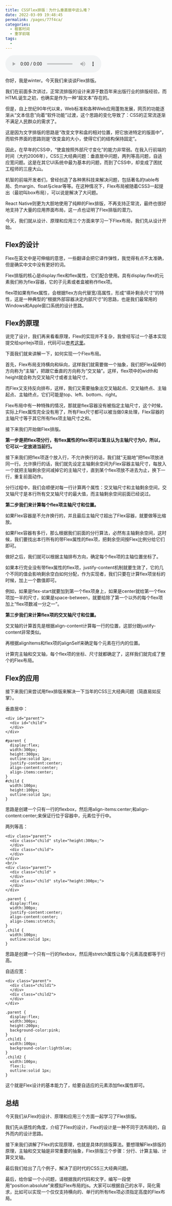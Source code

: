```yaml
---
title: CSSFlex排版：为什么垂直居中这么难？
date: 2022-03-09 19:48:45
permalink: /pages/77f4ca/
categories:
  - 极客时间
  - 重学前端
tags:
  - 
---
```

<audio title="CSSFlex排版：为什么垂直居中这么难？" src="https://static001.geekbang.org/resource/audio/52/38/52193c48c2cd619ee60343b5c478d738.mp3" controls="controls"></audio> 
<p>你好，我是winter。今天我们来谈谈Flex排版。</p><p>我们在前面多次讲过，正常流排版的设计来源于数百年来出版行业的排版经验，而HTML诞生之初，也确实是作为一种“超文本”存在的。</p><p>但是，自上世纪90年代以来，Web标准和各种Web应用蓬勃发展，网页的功能逐渐从“文本信息”向着“软件功能”过渡，这个思路的变化导致了：CSS的正常流逐渐不满足人民群众的需求了。</p><p>这是因为文字排版的思路是“改变文字和盒的相对位置，把它放进特定的版面中”，而软件界面的思路则是“改变盒的大小，使得它们的结构保持固定”。</p><p>因此，在早年的CSS中，“使盒按照外部尺寸变化”的能力非常弱。在我入行前端的时间（大约2006年），CSS三大经典问题：垂直居中问题，两列等高问题，自适应宽问题。这是在其它UI系统中最为基本的问题，而到了CSS中，却变成了困扰工程师的三座大山。</p><p>机智的前端开发者们，曾经创造了各种黑科技来解决问题，包括著名的table布局、负margin、float与clear等等。在这种情况下，Flex布局被随着CSS3一起提出（最初叫box布局），可以说是解决了大问题。</p><p>React Native则更为大胆地使用了纯粹的Flex排版，不再支持正常流，最终也很好地支持了大量的应用界面布局，这一点也证明了Flex排版的潜力。</p><!-- [[[read_end]]] --><p>今天，我们就从设计、原理和应用三个方面来学习一下Flex布局，我们先从设计开始。</p><h2>Flex的设计</h2><p>Flex在英文中是可伸缩的意思，一些翻译会把它译作弹性，我觉得有点不太准确，但是确实中文中没有更好的词。</p><p>Flex排版的核心是display:flex和flex属性，它们配合使用。具有display:flex的元素我们称为flex容器，它的子元素或者盒被称作flex项。</p><p>flex项如果有flex属性，会根据flex方向代替宽/高属性，形成“填补剩余尺寸”的特性，这是一种典型的“根据外部容器决定内部尺寸”的思路，也是我们最常用的Windows和Apple窗口系统的设计思路。</p><h2>Flex的原理</h2><p>说完了设计，我们再来看看原理，Flex的实现并不复杂，我曾经写过一个基本实现提交给spritejs项目，代码可以<a href="https://github.com/spritejs/sprite-core/commit/8757b4d3888b4f237b1089e94e075ab58ca952a6#diff-677d382da9f8d81f61d50af24f937b32R32">参考这里</a>。</p><p>下面我们就来讲解一下，如何实现一个Flex布局。</p><p>首先，Flex布局支持横向和纵向，这样我们就需要做一个抽象，我们把Flex延伸的方向称为“主轴”，把跟它垂直的方向称为“交叉轴”。这样，flex项中的width和height就会称为交叉轴尺寸或者主轴尺寸。</p><p>而Flex又支持反向排布，这样，我们又需要抽象出交叉轴起点、交叉轴终点、主轴起点、主轴终点，它们可能是top、left、bottom、right。</p><p>Flex布局中有一种特殊的情况，那就是flex容器没有被指定主轴尺寸，这个时候，实际上Flex属性完全没有用了，所有Flex尺寸都可以被当做0来处理，Flex容器的主轴尺寸等于其它所有flex项主轴尺寸之和。</p><p>接下来我们开始做Flex排版。</p><p><strong>第一步是把flex项分行，有flex属性的flex项可以暂且认为主轴尺寸为0，所以，它可以一定放进当前行。</strong></p><p>接下来我们把flex项逐个放入行，不允许换行的话，我们就“无脑地”把flex项放进同一行。允许换行的话，我们就先设定主轴剩余空间为Flex容器主轴尺寸，每放入一个就把主轴剩余空间减掉它的主轴尺寸，直到某个flex项放不进去为止，换下一行，重复前面动作。</p><p>分行过程中，我们会顺便对每一行计算两个属性：交叉轴尺寸和主轴剩余空间，交叉轴尺寸是本行所有交叉轴尺寸的最大值，而主轴剩余空间前面已经说过。</p><p><strong>第二步我们来计算每个flex项主轴尺寸和位置。</strong></p><p>如果Flex容器是不允许换行的，并且最后主轴尺寸超出了Flex容器，就要做等比缩放。</p><p>如果Flex容器有多行，那么根据我们前面的分行算法，必然有主轴剩余空间，这时候，我们要找出本行所有的带Flex属性的flex项，把剩余空间按Flex比例分给它们即可。</p><p>做好之后，我们就可以根据主轴排布方向，确定每个flex项的主轴位置坐标了。</p><p>如果本行完全没有带flex属性的flex项，justify-content机制就要生效了，它的几个不同的值会影响剩余空白如何分配，作为实现者，我们只要在计算flex项坐标的时候，加上一个数值即可。</p><p>例如，如果是flex-start就要加到第一个flex项身上，如果是center就给第一个flex项加一半的尺寸，如果是space-between，就要给除了第一个以外的每个flex项加上“flex项数减一分之一”。</p><p><strong>第三步我们来计算flex项的交叉轴尺寸和位置。</strong></p><p>交叉轴的计算首先是根据align-content计算每一行的位置，这部分跟justify-content非常类似。</p><p>再根据alignItems和flex项的alignSelf来确定每个元素在行内的位置。</p><p>计算完主轴和交叉轴，每个flex项的坐标、尺寸就都确定了，这样我们就完成了整个的Flex布局。</p><h2>Flex的应用</h2><p>接下来我们来尝试用flex排版来解决一下当年的CSS三大经典问题（简直易如反掌）。</p><p>垂直居中：</p><pre><code class="language-HTML">&lt;div id="parent"&gt;
  &lt;div id="child"&gt;
  &lt;/div&gt;
&lt;/div&gt;
</code></pre><pre><code class="language-CSS">#parent {
  display:flex;
  width:300px;
  height:300px;
  outline:solid 1px;
  justify-content:center;
  align-content:center;
  align-items:center;
}
#child {
  width:100px;
  height:100px;
  outline:solid 1px;
}
</code></pre><p>思路是创建一个只有一行的flexbox，然后用align-items:center;和align-content:center;来保证行位于容器中，元素位于行中。</p><p>两列等高：</p><pre><code class="language-HTML">&lt;div class="parent"&gt;
  &lt;div class="child" style="height:300px;"&gt;
  &lt;/div&gt;
  &lt;div class="child"&gt;
  &lt;/div&gt;
&lt;/div&gt;
&lt;br/&gt;
&lt;div class="parent"&gt;
  &lt;div class="child" &gt;
  &lt;/div&gt;
  &lt;div class="child" style="height:300px;"&gt;
  &lt;/div&gt;
&lt;/div&gt;
</code></pre><pre><code class="language-CSS">.parent {
  display:flex;
  width:300px;
  justify-content:center;
  align-content:center;
  align-items:stretch;
}
.child {
  width:100px;
  outline:solid 1px;
}
</code></pre><p>思路是创建一个只有一行的flexbox，然后用stretch属性让每个元素高度都等于行高。</p><p>自适应宽：</p><pre><code class="language-HTML">&lt;div class="parent"&gt;
  &lt;div class="child1"&gt;
  &lt;/div&gt;
  &lt;div class="child2"&gt;
  &lt;/div&gt;
&lt;/div&gt;
</code></pre><pre><code class="language-CSS">.parent {
  display:flex;
  width:300px;
  height:200px;
  background-color:pink;
}
.child1 {
  width:100px;
  background-color:lightblue;
}
.child2 {
  width:100px;
  flex:1;
  outline:solid 1px;
}
</code></pre><p>这个就是Flex设计的基本能力了，给要自适应的元素添加flex属性即可。</p><h2>总结</h2><p>今天我们从Flex的设计、原理和应用三个方面一起学习了Flex排版。</p><p>我们先从感性的角度，介绍了Flex的设计，Flex的设计是一种不同于流布局的，自外而内的设计思路。</p><p>接下来我们讲解了Flex的实现原理，也就是具体的排版算法。要想理解Flex排版的原理，主轴和交叉轴是非常重要的抽象，Flex排版三个步骤：分行、计算主轴、计算交叉轴。</p><p>最后我们给出了几个例子，解决了旧时代的CSS三大经典问题。</p><p>最后，给你留一个小问题，请根据我的代码和文字，编写一段使用“position:absolute”来模拟Flex布局的js。大家可以根据自己的水平，简化需求，比如可以实现一个仅仅支持横向的、单行的所有flex项必须指定高度的Flex布局。</p><p></p>